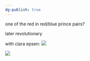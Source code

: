 ```yaml
---
dg-publish: true
---
```

one of the red in red/blue prince pairs? 

later revolutionary

with clara epsen:
![](https://i.imgur.com/pJd97Wo.jpeg)

![](https://i.imgur.com/rzpKm4A.jpeg)
